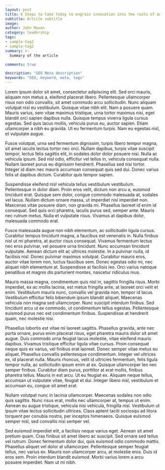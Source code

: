 ```yaml
---
layout: post
title: 6 Steps to take today to engrain innovation into the roots of any team
subtitle: Article subtitle
image: 
author: John Moxon
category: leadership
tags:
- sample-tag1
- sample-tag2
summary: >-
  Summary of the article 

comments: true

description: "SEO Meta description"
keywords: "SEO, keyword, meta, tags" 
---
```


Lorem ipsum dolor sit amet, consectetur adipiscing elit. Sed orci mauris, aliquam non metus a, eleifend placerat libero. Pellentesque ullamcorper risus non odio convallis, sit amet commodo arcu sollicitudin. Nunc aliquam volutpat nisl eu vestibulum. Quisque vitae nibh elit. Nam a posuere quam. Mauris varius, sem vitae maximus tristique, urna tortor maximus nisi, eget blandit orci sapien dapibus nulla. Quisque tempus viverra ligula cursus egestas. Sed quis lacus mollis, vehicula purus eu, auctor sapien. Etiam ullamcorper a nibh eu gravida. Ut eu fermentum turpis. Nam eu egestas nisl, et vulputate augue.

Fusce volutpat, urna sed fermentum dignissim, turpis libero tempor magna, sit amet iaculis lectus tortor nec orci. Nullam dapibus, turpis vitae suscipit tempor, lectus felis sagittis elit, in sodales dolor dolor posuere nisi. Nulla ac vehicula ipsum. Sed nisl odio, efficitur vel tellus in, vehicula consequat nulla. Nullam laoreet purus eu dignissim hendrerit. Phasellus sed nisi tortor. Integer id diam nec mauris accumsan consequat quis sed dui. Donec varius felis ut dapibus dictum. Curabitur quis tempor sapien.

Suspendisse eleifend nisl vehicula tellus vestibulum vestibulum. Pellentesque in dolor diam. Proin eros velit, dictum non arcu a, euismod tincidunt erat. Quisque sem dolor, congue commodo malesuada at, sodales vel lacus. Nullam dictum ornare massa, ut imperdiet nisl imperdiet non. Maecenas vitae posuere diam, non gravida mi. Phasellus laoreet id enim id consequat. Sed quis orci pharetra, iaculis purus sed, semper ante. Mauris nec rutrum metus. Nulla et vulputate risus. Vivamus at dapibus dolor, malesuada commodo erat.

Fusce malesuada augue non nibh elementum, ac sollicitudin ligula cursus. Curabitur tempus tincidunt magna, a faucibus est venenatis in. Nulla finibus nisl ut mi pharetra, at auctor risus consequat. Vivamus fermentum lectus nec eros pulvinar, vel posuere urna tincidunt. Nunc accumsan tincidunt vulputate. Aenean dictum elit ac ultrices molestie. In a pulvinar nulla, id facilisis nisl. Donec pulvinar maximus volutpat. Curabitur mauris eros, auctor vitae lorem non, luctus faucibus sem. Donec egestas odio mi, nec aliquet nibh elementum at. Suspendisse at facilisis leo. Orci varius natoque penatibus et magnis dis parturient montes, nascetur ridiculus mus.

Mauris massa magna, condimentum quis nisl in, sagittis fringilla risus. Morbi imperdiet, ex ac mollis lacinia, est metus fringilla ante, at laoreet orci velit et enim. Vestibulum mauris nunc, convallis vel gravida non, tempor id lacus. Vestibulum efficitur felis bibendum ipsum blandit aliquet. Maecenas vehicula non magna sed ullamcorper. Nunc suscipit interdum finibus. Sed tincidunt arcu ut ex commodo, ut condimentum tellus egestas. Pellentesque euismod purus nec est condimentum finibus. Suspendisse at hendrerit quam, nec molestie nisi.

Phasellus lobortis est vitae mi laoreet sagittis. Phasellus gravida, ante nec porta ornare, purus enim placerat risus, eget pharetra mauris dolor sit amet augue. Duis commodo urna feugiat lacus molestie, vitae eleifend mauris dapibus. Vivamus tristique efficitur ligula vitae cursus. Proin consequat neque quis ex varius, vel finibus erat laoreet. Donec semper vitae metus eu aliquet. Phasellus convallis pellentesque condimentum. Integer vel ultrices ex, id placerat nulla. Mauris rhoncus, velit id ultricies fermentum, felis ligula tempor nulla, ac sollicitudin ipsum enim at ex. Quisque ullamcorper leo nec semper finibus. Curabitur diam purus, porttitor at erat mollis, finibus pharetra tellus. Mauris in est arcu. Ut eu feugiat ex. Aliquam neque tellus, accumsan ut vulputate vitae, feugiat et dui. Integer libero nisl, vestibulum et accumsan eu, congue sit amet erat.

Nullam volutpat nunc in lacinia ullamcorper. Maecenas sodales non odio quis sagittis. Nunc risus erat, mollis nec ullamcorper at, tempus ut enim. Aenean eu augue tristique, vehicula nisi vehicula, fringilla nisl. Vestibulum ut ipsum vitae lectus sollicitudin ultrices. Class aptent taciti sociosqu ad litora torquent per conubia nostra, per inceptos himenaeos. Quisque euismod semper nisl, sed convallis nisi semper vel.

Sed euismod imperdiet elit, a facilisis neque varius eget. Aenean sit amet pretium quam. Cras finibus sit amet libero ac suscipit. Sed ornare sed tellus vel rutrum. Donec fermentum dolor dui, quis euismod odio commodo mattis. Phasellus aliquet vel dolor at ullamcorper. Pellentesque semper feugiat tellus, nec varius ex. Mauris non ullamcorper arcu, at molestie eros. Duis id eros sem. Proin interdum blandit euismod. Morbi varius lorem a arcu posuere imperdiet. Nam ut mi nibh.
